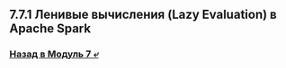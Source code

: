 ## 7.7.1 Ленивые вычисления (Lazy Evaluation) в Apache Spark

### [Назад в Модуль 7 ⤶](/data/Module7/readme.md)

